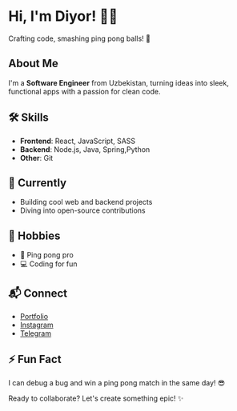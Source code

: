 # Hi, I'm Diyor! 👨‍💻

Crafting code, smashing ping pong balls! 🚀

## About Me
I'm a **Software Engineer** from Uzbekistan, turning ideas into sleek, functional apps with a passion for clean code.

## 🛠️ Skills
- **Frontend**: React, JavaScript, SASS
- **Backend**: Node.js, Java, Spring,Python
- **Other**: Git

## 🌟 Currently
- Building cool web and backend projects
- Diving into open-source contributions

## 🎯 Hobbies
- 🏓 Ping pong pro
- 💻 Coding for fun

## 📬 Connect
- [Portfolio](https://diyorspartfolio.netlify.app/#)
- [Instagram](https://instagram.com/adaweev)
- [Telegram](https://t.me/adawev)

## ⚡ Fun Fact
I can debug a bug and win a ping pong match in the same day! 😎

Ready to collaborate? Let's create something epic! ✨
